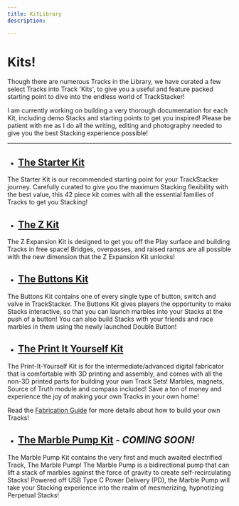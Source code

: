 ```yaml
---
title: KitLibrary
description: 

---
```

# **Kits!** 

Though there are numerous Tracks in the Library, we have curated a few select Tracks into Track 'Kits', to give you a useful and feature packed starting point to dive into the endless world of TrackStacker!

I am currently working on building a very thorough documentation for each Kit, including demo Stacks and starting points to get you inspired! Please be patient with me as I do all the writing, editing and photography needed to give you the best Stacking experience possible!

---

- ## [**The Starter Kit**](/kits/starter_kit)

The Starter Kit is our recommended starting point for your TrackStacker journey. Carefully curated to give you the maximum Stacking flexibility with the best value, this 42 piece kit comes with all the essential families of Tracks to get you Stacking!

- ## [**The Z Kit**](/kits/z_kit)

The Z Expansion Kit is designed to get you off the Play surface and building Tracks in free space! Bridges, overpasses, and raised ramps are all possible with the new dimension that the Z Expansion Kit unlocks!

- ## [**The Buttons Kit**](/kits/button_kit)

The Buttons Kit contains one of every single type of button, switch and valve in TrackStacker. The Buttons Kit gives players the opportunity to make Stacks interactive, so that you can launch marbles into your Stacks at the push of a button! You can also build Stacks with your friends and race marbles in them using the newly launched Double Button!


- ## [**The Print It Yourself Kit**](/kits/print_kit)

The Print-It-Yourself Kit is for the intermediate/advanced digital fabricator that is comfortable with 3D printing and assembly, and comes with all the non-3D printed parts for building your own Track Sets! Marbles, magnets, Source of Truth module and compass included! Save a ton of money and experience the joy of making your own Tracks in your own home!

Read the [Fabrication Guide](/fabrication) for more details about how to build your own Tracks!

- ## [**The Marble Pump Kit**](/kits/pump_kit) ***- COMING SOON!***

The Marble Pump Kit contains the very first and much awaited electrified Track, The Marble Pump! The Marble Pump is a bidirectional pump that can lift a stack of marbles against the force of gravity to create self-recirculating Stacks! Powered off USB Type C Power Delivery (PD), the Marble Pump will take your Stacking experience into the realm of mesmerizing, hypnotizing Perpetual Stacks!